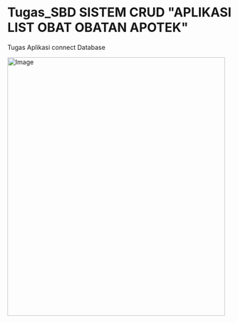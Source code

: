 # Tugas_SBD SISTEM CRUD "APLIKASI LIST OBAT OBATAN APOTEK"
Tugas Aplikasi connect Database

<img width="488" height="580" alt="Image" src="https://github.com/user-attachments/assets/30cb911c-0384-4654-9413-ad488137d6d9" />


